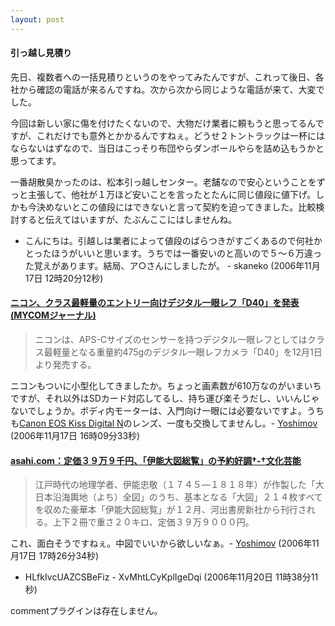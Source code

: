 ```yaml
---
layout: post
---
```

<h4>引っ越し見積り</h4>
<p>先日、複数者への一括見積りというのをやってみたんですが、これって後日、各社から確認の電話が来るんですね。次から次から同じような電話が来て、大変でした。</p>
<p>今回は新しい家に傷を付けたくないので、大物だけ業者に頼もうと思ってるんですが、これだけでも意外とかかるんですねぇ。どうせ２トントラックは一杯にはならないはずなので、当日はこっそり布団やらダンボールやらを詰め込もうかと思ってます。</p>
<p>一番胡散臭かったのは、松本引っ越しセンター。老舗なので安心ということをずっと主張して、他社が１万ほど安いことを言ったとたんに同じ値段に値下げ。しかも今決めないとこの値段にはできないと言って契約を迫ってきました。比較検討すると伝えてはいますが、たぶんここにはしませんね。</p>
<ul>
<li>こんにちは。引越しは業者によって値段のばらつきがすごくあるので何社かとったほうがいいと思います。うちでは一番安いのと高いので５〜６万違った覚えがあります。結局、ア○さんにしましたが。 - skaneko (2006年11月17日 12時20分12秒)</li>
</ul>
<h4><a href="http://journal.mycom.co.jp/news/2006/11/16/422.html">ニコン、クラス最軽量のエントリー向けデジタル一眼レフ「D40」を発表 (MYCOMジャーナル)</a></h4>
<blockquote><p>ニコンは、APS-Cサイズのセンサーを持つデジタル一眼レフとしてはクラス最軽量となる重量約475gのデジタル一眼レフカメラ「D40」を12月1日より発売する。</p>
</blockquote>
<p>ニコンもついに小型化してきましたか。ちょっと画素数が610万なのがいまいちですが、それ以外はSDカード対応してるし、持ち運び楽そうだし、いいんじゃないでしょうか。ボディ内モーターは、入門向け一眼には必要ないですよ。うちも<a href="/?page=Canon+EOS+Kiss+Digital+N" class="wikipage">Canon EOS Kiss Digital N</a>のレンズ、一度も交換してませんし。- <a href="/?page=Yoshimov" class="wikipage">Yoshimov</a> (2006年11月17日 16時09分33秒)</p>
<h4><a href="http://www.asahi.com/culture/update/1117/011.html?ref=rss">asahi.com：定価３９万９千円、「伊能大図総覧」の予約好調†-†文化芸能</a></h4>
<blockquote><p>江戸時代の地理学者、伊能忠敬（１７４５―１８１８年）が作製した「大日本沿海輿地（よち）全図」のうち、基本となる「大図」２１４枚すべてを収めた豪華本「伊能大図総覧」が１２月、河出書房新社から刊行される。上下２冊で重さ２０キロ、定価３９万９０００円。</p>
</blockquote>
<p>これ、面白そうですねぇ。中図でいいから欲しいなぁ。- <a href="/?page=Yoshimov" class="wikipage">Yoshimov</a> (2006年11月17日 17時26分34秒)</p>
<ul>
<li>HLfkIvcUAZCSBeFiz - XvMhtLCyKplIgeDqi (2006年11月20日 11時38分11秒)</li>
</ul>
<p><span class="error">commentプラグインは存在しません。</span> </p>
